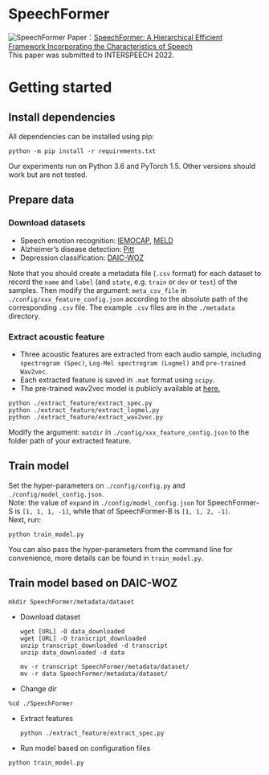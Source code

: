 # SpeechFormer
![SpeechFormer](./figures/framework.png)
Paper：[SpeechFormer: A Hierarchical Efficient Framework Incorporating the Characteristics of Speech](https://arxiv.org/abs/2203.03812)  
This paper was submitted to INTERSPEECH 2022.

# Getting started
## Install dependencies
All dependencies can be installed using pip:
```
python -m pip install -r requirements.txt
```
Our experiments run on Python 3.6 and PyTorch 1.5. Other versions should work but are not tested.

## Prepare data
### Download datasets
* Speech emotion recognition: [IEMOCAP](https://sail.usc.edu/iemocap/index.html), [MELD](https://affective-meld.github.io/)  
* Alzheimer’s disease detection: [Pitt](https://dementia.talkbank.org/)  
* Depression classification: [DAIC-WOZ](https://dcapswoz.ict.usc.edu/)  

Note that you should create a metadata file (`.csv` format) for each dataset to record the `name` and `label` (and `state`, e.g. `train` or `dev` or `test`) of the samples. Then modify the argument: `meta_csv_file` in `./config/xxx_feature_config.json` according to the absolute path of the corresponding `.csv` file. The example `.csv` files are in the `./metadata` directory.

### Extract acoustic feature
* Three acoustic features are extracted from each audio sample, including `spectrogram (Spec)`, `Log-Mel spectrogram (Logmel)` and `pre-trained Wav2vec`.  
* Each extracted feature is saved in `.mat` format using `scipy`.  
* The pre-trained wav2vec model is publicly available at [here.](https://github.com/pytorch/fairseq/blob/main/examples/wav2vec)
```
python ./extract_feature/extract_spec.py
python ./extract_feature/extract_logmel.py
python ./extract_feature/extract_wav2vec.py
```
Modify the argument: `matdir` in `./config/xxx_feature_config.json` to the folder path of your extracted feature.

## Train model
Set the hyper-parameters on `./config/config.py` and `./config/model_config.json`.  
Note: the value of `expand` in `./config/model_config.json` for SpeechFormer-S is `[1, 1, 1, -1]`, while that of SpeechFormer-B is `[1, 1, 2, -1]`.  
Next, run:
```
python train_model.py
```
You can also pass the hyper-parameters from the command line for convenience, more details can be found in `train_model.py`.
  
## Train model based on DAIC-WOZ
```
mkdir SpeechFormer/metadata/dataset
```

* Download dataset
  ```
  wget [URL] -O data_downloaded
  wget [URL] -O transcript_downloaded
  unzip transcript_downloaded -d transcript
  unzip data_downloaded -d data

  mv -r transcript SpeechFormer/metadata/dataset/
  mv -r data SpeechFormer/metadata/dataset/
  ```

* Change dir
```
%cd ./SpeechFormer
```
  
* Extract features
  ```
  python ./extract_feature/extract_spec.py
  ```

* Run model based on configuration files
```
python train_model.py
```
